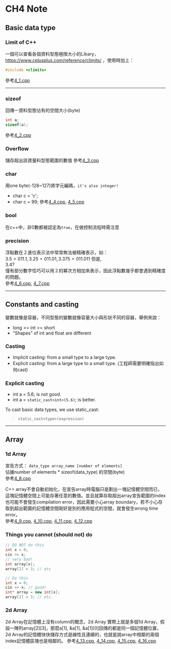 # **CH4 Note**
## Basic data type
### **Limit of C++**
一個可以查看各個資料型態極限大小的Libary，https://www.cplusplus.com/reference/climits/ ，使用時加上：  
```C++
#include <climits>
```
參考[4_1.cpp](./4_1.cpp)


---
### **sizeof**
回傳一資料型態佔有的空間大小(byte)
```C++
int a;
sizeof(a);
```
參考[4_2.cpp](./4_2.cpp)


### **Overflow**
儲存超出該資量料型態範圍的數值
參考[4_3.cpp](./4_3.cpp)


### **char**
用one byte(-128~127)將字元編碼，`it's also integer!`  
- char c = 'c';  
- char c = 99;
參考[4_4.cpp](./4_4.cpp), [4_5.cpp](./4_5.cpp)


### **bool**
在c++中，非0數都被認定為`true`，在做控制流程時需注意


### **precision**
浮點數在２進位表示法中常常無法被精確表示，如：  
$3.5 = 011.1, 3.25=011.01, 3.375=011.011$  但是,  
$3.4?$  
僅有部分數字恰巧可以用２的冪次方相加來表示，因此浮點數幾乎都會遇到精確度的問題。  
參考[4_6.cpp](./4_6.cpp), [4_7.cpp](./4_7.cpp)

---
## **Constants and casting**
變數就像是容器，不同型態的變數就像容量大小與形狀不同的容器，舉例來說：
- long >= int >= short
-  “Shapes” of int and float are different

### **Casting**
- Implicit casting: from a small type to a large type.
- Explicit casting: from a large type to a small type. (工程師需要明確指出如何cast)

### **Explicit casting**
- int a = 5.6; is not good.  
- int a = `static_cast<int>(5.6)`; is better. 
  
To cast basic data types, we use static_cast:
> `static_cast<type>(expression)`


---
## **Array**
### **1d Array**
宣告方式： `data_type array_name [number of elements]  `  
佔據number of elements * sizeof(data_type) 的空間(byte)  
參考[4_8.cpp](./4_8.cpp)

C++ array不會自動初始化，在宣告array時電腦只是劃出一塊記憶體空間而已，這塊記憶體空間上可能存著任意的數值。並且就算存取超出array宣告範圍的index也可能不會發生compilation error，因此需要小心array boundary，若不小心存取到超出範圍的記憶體空間剛好是別的應用程式的空間，就會發生wrong time error。  
參考[4_9.cpp](./4_9.cpp), [4_10.cpp](./4_10.cpp), [4_11.cpp](./4_11.cpp), [4_12.cpp](./4_12.cpp)

### **Things you cannot (should not) do**
```C++
// DO NOT do this 
int x = 0; 
cin >> x; 
// very bad! 
int array[x]; 
array[2] = 3; // etc
```

```C++
// Do this 
int x = 0; 
cin >> x; // good! 
int* array = new int[x]; 
array[2] = 3; // etc.
```

### **2d Array**
2d Array在記憶體上沒有column的概念，2d Array 實際上就是多個1d Array，假設一陣列array[2][3]，那麼a[1], &a[1], &a[1][0]回傳的都是同一個記憶體位置，2d Array的記憶體快快儲存方式是線性且連續的，也就是說array中相鄰的兩個index記憶體區塊也是相鄰的。
參考[4_13.cpp](./4_13.cpp), [4_14.cpp](./4_14.cpp), [4_15.cpp](./4_15.cpp), [4_16.cpp](./4_16.cpp)
